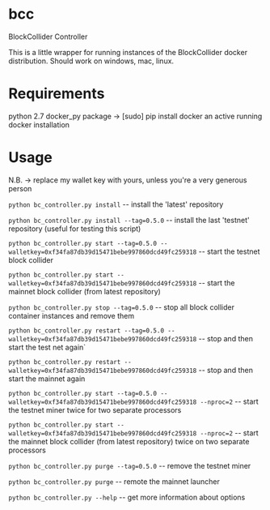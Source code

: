 # bcc
BlockCollider Controller

This is a little wrapper for running instances of the BlockCollider docker distribution.
Should work on windows, mac, linux.

# Requirements
python 2.7
docker_py package -> [sudo] pip install docker
an active running docker installation

# Usage

N.B. -> replace my wallet key with yours, unless you're a very generous person

`python bc_controller.py install` -- install the 'latest' repository 

`python bc_controller.py install --tag=0.5.0` -- install the last 'testnet' repository (useful for testing this script)


`python bc_controller.py start --tag=0.5.0 --walletkey=0xf34fa87db39d15471bebe997860dcd49fc259318` -- start the testnet block collider

`python bc_controller.py start --walletkey=0xf34fa87db39d15471bebe997860dcd49fc259318` -- start the mainnet block collider (from latest repository)

`python bc_controller.py stop --tag=0.5.0` -- stop all block collider container instances and remove them

`python bc_controller.py restart --tag=0.5.0 --walletkey=0xf34fa87db39d15471bebe997860dcd49fc259318` -- stop and then start the test net again`

`python	bc_controller.py restart --walletkey=0xf34fa87db39d15471bebe997860dcd49fc259318` -- stop and then start the mainnet again

`python bc_controller.py start --tag=0.5.0 --walletkey=0xf34fa87db39d15471bebe997860dcd49fc259318 --nproc=2` -- start the testnet miner twice for two separate processors

`python bc_controller.py start --walletkey=0xf34fa87db39d15471bebe997860dcd49fc259318 --nproc=2` -- start the mainnet block collider (from latest repository) twice on two separate processors

`python bc_controller.py purge --tag=0.5.0` -- remove the testnet miner

`python bc_controller.py purge` -- remote the mainnet launcher

`python bc_controller.py --help` -- get more information about options